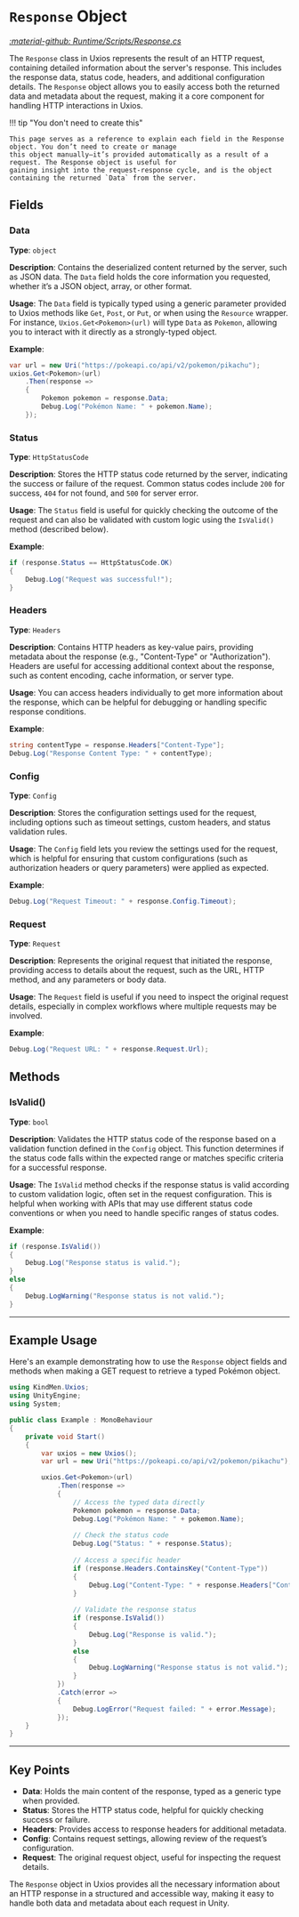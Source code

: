 ﻿# `Response` Object
_[:material-github: Runtime/Scripts/Response.cs](https://github.com/kind-men/uxios/blob/main/Runtime/Scripts/Response.cs)_

The `Response` class in Uxios represents the result of an HTTP request, containing detailed information about the
server's response. This includes the response data, status code, headers, and additional configuration details.
The `Response` object allows you to easily access both the returned data and metadata about the request, making it a
core component for handling HTTP interactions in Uxios.

!!! tip "You don't need to create this"

    This page serves as a reference to explain each field in the Response object. You don’t need to create or manage 
    this object manually—it’s provided automatically as a result of a request. The Response object is useful for 
    gaining insight into the request-response cycle, and is the object containing the returned `Data` from the server.

## Fields

### Data

**Type**: `object`

**Description**: Contains the deserialized content returned by the server, such as JSON data. The `Data` field holds the
core information you requested, whether it’s a JSON object, array, or other format.

**Usage**: The `Data` field is typically typed using a generic parameter provided to Uxios methods like `Get`, `Post`,
or `Put`, or when using the `Resource` wrapper. For instance, `Uxios.Get<Pokemon>(url)` will type `Data` as `Pokemon`,
allowing you to interact with it directly as a strongly-typed object.

**Example**:

```csharp
var url = new Uri("https://pokeapi.co/api/v2/pokemon/pikachu");
uxios.Get<Pokemon>(url)
    .Then(response =>
    {
        Pokemon pokemon = response.Data;
        Debug.Log("Pokémon Name: " + pokemon.Name);
    });
```

### Status

**Type**: `HttpStatusCode`

**Description**: Stores the HTTP status code returned by the server, indicating the success or failure of the request.
Common status codes include `200` for success, `404` for not found, and `500` for server error.

**Usage**: The `Status` field is useful for quickly checking the outcome of the request and can also be validated with
custom logic using the `IsValid()` method (described below).

**Example**:

```csharp
if (response.Status == HttpStatusCode.OK)
{
    Debug.Log("Request was successful!");
}
```

### Headers

**Type**: `Headers`

**Description**: Contains HTTP headers as key-value pairs, providing metadata about the response (e.g., "Content-Type"
or "Authorization"). Headers are useful for accessing additional context about the response, such as content encoding,
cache information, or server type.

**Usage**: You can access headers individually to get more information about the response, which can be helpful for
debugging or handling specific response conditions.

**Example**:

```csharp
string contentType = response.Headers["Content-Type"];
Debug.Log("Response Content Type: " + contentType);
```

### Config

**Type**: `Config`

**Description**: Stores the configuration settings used for the request, including options such as timeout settings,
custom headers, and status validation rules.

**Usage**: The `Config` field lets you review the settings used for the request, which is helpful for ensuring that
custom configurations (such as authorization headers or query parameters) were applied as expected.

**Example**:

```csharp
Debug.Log("Request Timeout: " + response.Config.Timeout);
```

### Request

**Type**: `Request`

**Description**: Represents the original request that initiated the response, providing access to details about the
request, such as the URL, HTTP method, and any parameters or body data.

**Usage**: The `Request` field is useful if you need to inspect the original request details, especially in complex
workflows where multiple requests may be involved.

**Example**:

```csharp
Debug.Log("Request URL: " + response.Request.Url);
```

## Methods

### IsValid()

**Type**: `bool`

**Description**: Validates the HTTP status code of the response based on a validation function defined in the `Config`
object. This function determines if the status code falls within the expected range or matches specific criteria for a
successful response.

**Usage**: The `IsValid` method checks if the response status is valid according to custom validation logic, often set
in the request configuration. This is helpful when working with APIs that may use different status code conventions or
when you need to handle specific ranges of status codes.

**Example**:

```csharp
if (response.IsValid())
{
    Debug.Log("Response status is valid.");
}
else
{
    Debug.LogWarning("Response status is not valid.");
}
```

---

## Example Usage

Here's an example demonstrating how to use the `Response` object fields and methods when making a GET request to
retrieve a typed Pokémon object.

```csharp
using KindMen.Uxios;
using UnityEngine;
using System;

public class Example : MonoBehaviour
{
    private void Start()
    {
        var uxios = new Uxios();
        var url = new Uri("https://pokeapi.co/api/v2/pokemon/pikachu");

        uxios.Get<Pokemon>(url)
            .Then(response =>
            {
                // Access the typed data directly
                Pokemon pokemon = response.Data;
                Debug.Log("Pokémon Name: " + pokemon.Name);
                
                // Check the status code
                Debug.Log("Status: " + response.Status);
                
                // Access a specific header
                if (response.Headers.ContainsKey("Content-Type"))
                {
                    Debug.Log("Content-Type: " + response.Headers["Content-Type"]);
                }
                
                // Validate the response status
                if (response.IsValid())
                {
                    Debug.Log("Response is valid.");
                }
                else
                {
                    Debug.LogWarning("Response status is not valid.");
                }
            })
            .Catch(error =>
            {
                Debug.LogError("Request failed: " + error.Message);
            });
    }
}
```

---

## Key Points

- **Data**: Holds the main content of the response, typed as a generic type when provided.
- **Status**: Stores the HTTP status code, helpful for quickly checking success or failure.
- **Headers**: Provides access to response headers for additional metadata.
- **Config**: Contains request settings, allowing review of the request’s configuration.
- **Request**: The original request object, useful for inspecting the request details.

The `Response` object in Uxios provides all the necessary information about an HTTP response in a structured and
accessible way, making it easy to handle both data and metadata about each request in Unity.